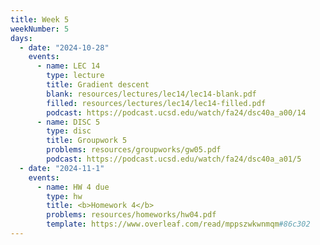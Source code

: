 ```yaml
---
title: Week 5
weekNumber: 5
days:
  - date: "2024-10-28"
    events:
      - name: LEC 14
        type: lecture
        title: Gradient descent
        blank: resources/lectures/lec14/lec14-blank.pdf
        filled: resources/lectures/lec14/lec14-filled.pdf
        podcast: https://podcast.ucsd.edu/watch/fa24/dsc40a_a00/14
      - name: DISC 5
        type: disc
        title: Groupwork 5
        problems: resources/groupworks/gw05.pdf
        podcast: https://podcast.ucsd.edu/watch/fa24/dsc40a_a01/5
  - date: "2024-11-1"
    events:
      - name: HW 4 due
        type: hw
        title: <b>Homework 4</b>
        problems: resources/homeworks/hw04.pdf
        template: https://www.overleaf.com/read/mppszwkwnmqm#86c302
---
```

